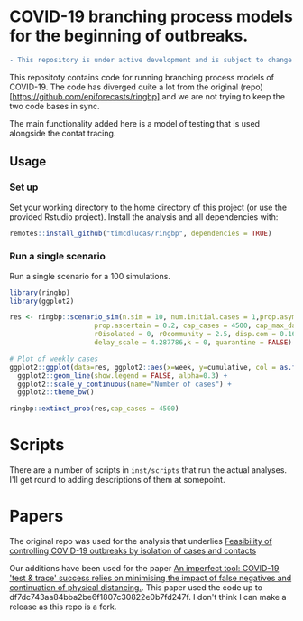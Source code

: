 # COVID-19 branching process models for the beginning of outbreaks. 

```diff
- This repository is under active development and is subject to change as the analysis evolves
```

This repositoty contains code for running branching process models of COVID-19.
The code has diverged quite a lot from the original (repo)[https://github.com/epiforecasts/ringbp] and we are not trying to keep the two code bases in sync.

The main functionality added here is a model of testing that is used alongside the contat tracing.


## Usage

### Set up

Set your working directory to the home directory of this project (or use the provided Rstudio project). Install the analysis and all dependencies with: 

```r
remotes::install_github("timcdlucas/ringbp", dependencies = TRUE)
```

### Run a single scenario

Run a single scenario for a 100 simulations.

```r
library(ringbp)
library(ggplot2)

res <- ringbp::scenario_sim(n.sim = 10, num.initial.cases = 1,prop.asym=0,
                     prop.ascertain = 0.2, cap_cases = 4500, cap_max_days = 350,
                     r0isolated = 0, r0community = 2.5, disp.com = 0.16, disp.iso = 1, delay_shape = 1.651524,
                     delay_scale = 4.287786,k = 0, quarantine = FALSE)

# Plot of weekly cases
ggplot2::ggplot(data=res, ggplot2::aes(x=week, y=cumulative, col = as.factor(sim))) +
  ggplot2::geom_line(show.legend = FALSE, alpha=0.3) +
  ggplot2::scale_y_continuous(name="Number of cases") + 
  ggplot2::theme_bw()

ringbp::extinct_prob(res,cap_cases = 4500)
```



# Scripts

There are a number of scripts in `inst/scripts` that run the actual analyses.
I'll get round to adding descriptions of them at somepoint.


# Papers

The original repo was used for the analysis that underlies [Feasibility of controlling COVID-19 outbreaks by isolation of cases and contacts](https://www.thelancet.com/journals/langlo/article/PIIS2214-109X(20)30074-7/fulltext)

Our additions have been used for the paper [An imperfect tool: COVID-19 'test & trace' success relies on minimising the impact of false negatives and continuation of physical distancing.](https://www.medrxiv.org/content/10.1101/2020.06.09.20124008v2).
This paper used the code up to df7dc743aa84bba2be6f1807c30822e0b7fd247f.
I don't think I can make a release as this repo is a fork. 
